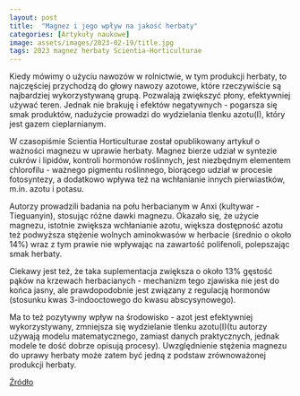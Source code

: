 ```yaml
---
layout: post
title:  "Magnez i jego wpływ na jakość herbaty"
categories: [Artykuły naukowe]
image: assets/images/2023-02-19/title.jpg
tags: 2023 magnez herbaty Scientia-Horticulturae
---
```


Kiedy mówimy o użyciu nawozów w rolnictwie, w tym produkcji herbaty, to najczęściej przychodzą do głowy nawozy azotowe, które rzeczywiście są najbardziej wykorzystywaną grupą. Pozwalają zwiększyć płony, efektywniej używać teren. Jednak nie brakuję i efektów negatywnych - pogarsza się smak produktów, nadużycie prowadzi do wydzielania tlenku azotu(I), który jest gazem cieplarnianym. 

W czasopiśmie Scientia Horticulturae został opublikowany artykuł o ważności magnezu w uprawie herbaty. Magnez bierze udział w syntezie cukrów i lipidów, kontroli hormonów roślinnych, jest niezbędnym elementem chlorofilu - ważnego pigmentu roślinnego, biorącego udział w procesie fotosyntezy, a dodatkowo wpływa też na wchłanianie innych pierwiastków, m.in. azotu i potasu.

Autorzy prowadzili badania na połu herbacianym w Anxi (kultywar - Tieguanyin), stosując różne dawki magnezu. Okazało się, że użycie magnezu, istotnie zwiększa wchłanianie azotu, większa dostępność azotu też podwyższa stężenie wolnych aminokwasów w herbacie (średnio o około 14%) wraz z tym prawie nie wpływając na zawartość polifenoli, polepszając smak herbaty. 

Ciekawy jest też, że taka suplementacja zwiększa o około 13% gęstość pąków na krzewach herbacianych - mechanizm tego zjawiska nie jest do końca jasny, ale prawdopodobnie jest związany z regulacją hormonów (stosunku kwas 3-indooctowego do kwasu abscysynowego).

Ma to też pozytywny wpływ na środowisko - azot jest efektywniej wykorzystywany, zmniejsza się wydzielanie tlenku azotu(I)(tu autorzy używają modelu matematycznego, zamiast danych praktycznych, jednak modele te dość dobrze opisują procesy). Uwzględnienie stężenia magnezu do uprawy herbaty może zatem być jedną z podstaw zrównoważonej produkcji herbaty.  

[Źródło](https://doi.org/10.1016/j.scienta.2022.111590)



